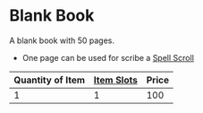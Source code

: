 ---
---

# Blank Book

A blank book with 50 pages.

* One page can be used for scribe a [Spell Scroll](../../../../../Magic/Spell%20Scrolls.md)

|Quantity of Item|[Item Slots](../../../../../Player%20Characters/Derived%20Statistics/Item%20Slots.md)|Price|
|----------------|----------|-----|
|1|1|100|
